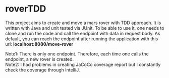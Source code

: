 # roverTDD

This project aims to create and move a mars rover with TDD approach. It is written with Java and unit tested via JUnit. To be able to use it, one needs to clone and run the code and call the endpoint with data in request body. As default, you can reach the endpoint after running the application with this url: <b>localhost:8080/move-rover</b>

Note1: There is only one endpoint. Therefore, each time one calls the endpoint, a new rover is created. <br/>
Note2: I had problems in creating JaCoCo coverage report but I constantly check the coverage through IntelliJ.
